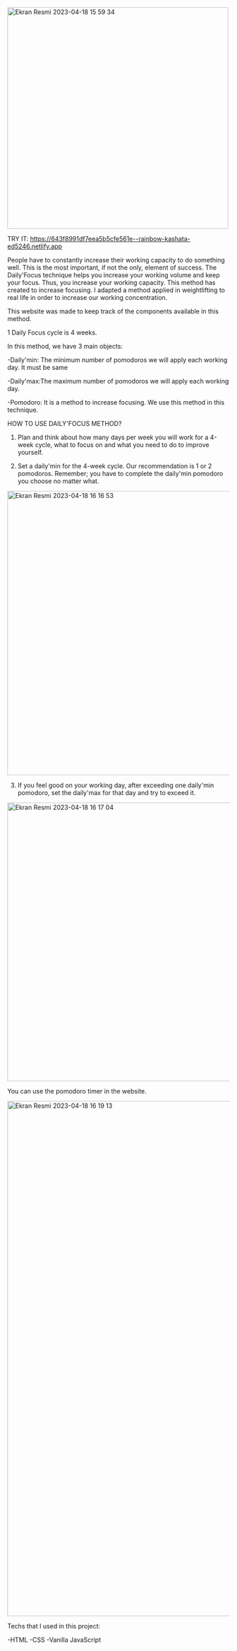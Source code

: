 
<img width="501" alt="Ekran Resmi 2023-04-18 15 59 34" src="https://user-images.githubusercontent.com/70469925/232785122-96df13ac-ec46-48d0-86ec-ab78aff64f9b.png">


TRY IT: https://643f8991df7eea5b5cfe561e--rainbow-kashata-ed5246.netlify.app

People have to constantly increase their working capacity to do something well. This is the most important, if not the only, element of success. The Daily'Focus technique helps you increase your working volume and keep your focus. Thus, you increase your working capacity.
This method has created to increase focusing. I adapted a method applied in weightlifting to real life in order to increase our working concentration.  

This website was made to keep track of the components available in this method.


1 Daily Focus cycle is 4 weeks.

In this method, we have 3 main objects:
 
 -Daily'min: The minimum number of pomodoros we will apply each working day. It must be same 

 -Daily'max:The maximum number of pomodoros we will apply each working day.
 
 -Pomodoro: It is a method to increase focusing. We use this method in this technique.
 
 HOW TO USE DAILY'FOCUS METHOD?
 
 1. Plan and think about how many days per week you will work for a 4-week cycle, what to focus on and what you need to do to improve yourself.


2. Set a daily'min for the 4-week cycle. Our recommendation is 1 or 2 pomodoros. Remember; you have to complete the daily'min pomodoro you choose no matter what.

<img width="643" alt="Ekran Resmi 2023-04-18 16 16 53" src="https://user-images.githubusercontent.com/70469925/232789682-cccd60b2-425a-47fd-affc-48ba85741f96.png">



3. If you feel good on your working day, after exceeding one daily'min pomodoro, set the daily'max for that day and try to exceed it.



<img width="630" alt="Ekran Resmi 2023-04-18 16 17 04" src="https://user-images.githubusercontent.com/70469925/232789764-280cd7d6-5f09-4843-a2f0-d6c12d40769d.png">


You can use the pomodoro timer in the website.

<img width="1165" alt="Ekran Resmi 2023-04-18 16 19 13" src="https://user-images.githubusercontent.com/70469925/232790160-75f3d395-5157-4140-97b9-a4ef124347f5.png">



Techs that I used in this project:

-HTML
-CSS
-Vanilla JavaScript
